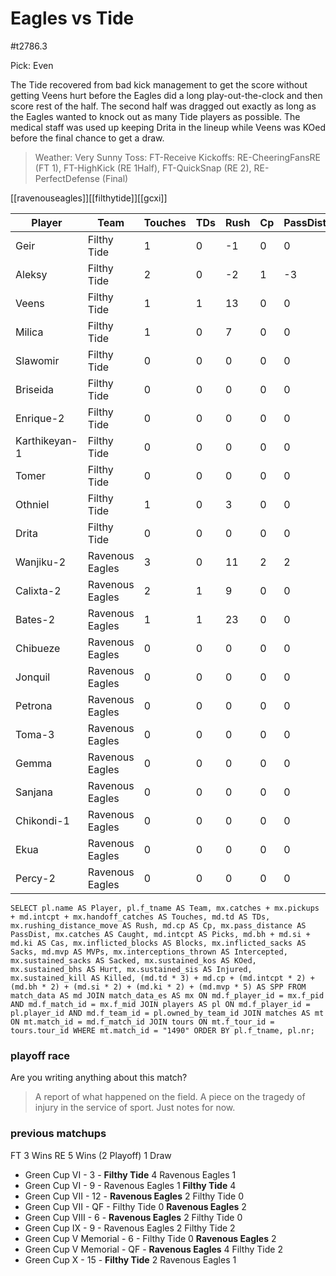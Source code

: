 # Eagles vs Tide

#t2786.3

Pick: Even

The Tide recovered from bad kick management to get the score without getting Veens hurt before the Eagles did a long play-out-the-clock and then score rest of the half. The second half was dragged out exactly as long as the Eagles wanted to knock out as many Tide players as possible. The medical staff was used up keeping Drita in the lineup while Veens was KOed before the final chance to get a draw.

> Weather: Very Sunny
> Toss: FT-Receive
> Kickoffs: RE-CheeringFansRE (FT 1), FT-HighKick (RE 1Half), FT-QuickSnap (RE 2), RE-PerfectDefense (Final)

[[ravenouseagles]][[filthytide]][[gcxi]]



| Player    | Team            | Touches | TDs  | Rush | Cp   | PassDist | Caught | Picks | Cas  | Blocks | Sacks | MVPs | Intercepted | Sacked | KOed | Hurt | Injured | Killed | SPP  |
|-----------|-----------------|---------|------|------|------|----------|--------|-------|------|--------|-------|------|-------------|--------|------|------|---------|--------|------|
| Geir          | Filthy Tide     |       1 |    0 |   -1 |    0 |        0 |      0 |     0 |    0 |      0 |     0 |    0 |           0 |      0 |    0 |    0 |       0 |      0 |    0 |
| Aleksy        | Filthy Tide     |       2 |    0 |   -2 |    1 |       -3 |      0 |     0 |    0 |      3 |     0 |    0 |           0 |      0 |    2 |    0 |       0 |      0 |    1 |
| Veens         | Filthy Tide     |       1 |    1 |   13 |    0 |        0 |      0 |     0 |    0 |      0 |     0 |    0 |           0 |      0 |    1 |    0 |       0 |      0 |    3 |
| Milica        | Filthy Tide     |       1 |    0 |    7 |    0 |        0 |      1 |     0 |    0 |      0 |     0 |    0 |           0 |      0 |    1 |    0 |       0 |      0 |    0 |
| Slawomir      | Filthy Tide     |       0 |    0 |    0 |    0 |        0 |      0 |     0 |    0 |      0 |     0 |    0 |           0 |      0 |    1 |    0 |       0 |      0 |    0 |
| Briseida      | Filthy Tide     |       0 |    0 |    0 |    0 |        0 |      0 |     0 |    0 |      3 |     0 |    0 |           0 |      0 |    0 |    0 |       1 |      0 |    0 |
| Enrique-2     | Filthy Tide     |       0 |    0 |    0 |    0 |        0 |      0 |     0 |    0 |      0 |     0 |    0 |           0 |      0 |    2 |    0 |       0 |      0 |    0 |
| Karthikeyan-1 | Filthy Tide     |       0 |    0 |    0 |    0 |        0 |      0 |     0 |    0 |      0 |     0 |    0 |           0 |      0 |    2 |    0 |       0 |      0 |    0 |
| Tomer         | Filthy Tide     |       0 |    0 |    0 |    0 |        0 |      0 |     0 |    0 |      4 |     0 |    1 |           0 |      0 |    1 |    0 |       0 |      0 |    5 |
| Othniel       | Filthy Tide     |       1 |    0 |    3 |    0 |        0 |      0 |     0 |    0 |      1 |     0 |    0 |           0 |      0 |    0 |    1 |       0 |      0 |    0 |
| Drita         | Filthy Tide     |       0 |    0 |    0 |    0 |        0 |      0 |     0 |    0 |      1 |     0 |    0 |           0 |      0 |    1 |    0 |       1 |      0 |    0 |
| Wanjiku-2     | Ravenous Eagles |       3 |    0 |   11 |    2 |        2 |      0 |     0 |    0 |      1 |     0 |    0 |           0 |      0 |    0 |    0 |       0 |      0 |    2 |
| Calixta-2     | Ravenous Eagles |       2 |    1 |    9 |    0 |        0 |      2 |     0 |    0 |      0 |     0 |    0 |           0 |      0 |    0 |    0 |       0 |      0 |    3 |
| Bates-2       | Ravenous Eagles |       1 |    1 |   23 |    0 |        0 |      0 |     0 |    0 |      0 |     0 |    0 |           0 |      0 |    0 |    0 |       0 |      0 |    3 |
| Chibueze      | Ravenous Eagles |       0 |    0 |    0 |    0 |        0 |      0 |     0 |    0 |      6 |     0 |    0 |           0 |      0 |    0 |    0 |       0 |      0 |    0 |
| Jonquil       | Ravenous Eagles |       0 |    0 |    0 |    0 |        0 |      0 |     0 |    0 |      3 |     0 |    0 |           0 |      0 |    0 |    0 |       0 |      0 |    0 |
| Petrona       | Ravenous Eagles |       0 |    0 |    0 |    0 |        0 |      0 |     0 |    0 |      2 |     0 |    1 |           0 |      0 |    0 |    0 |       0 |      0 |    5 |
| Toma-3        | Ravenous Eagles |       0 |    0 |    0 |    0 |        0 |      0 |     0 |    0 |      5 |     0 |    0 |           0 |      0 |    0 |    0 |       0 |      0 |    0 |
| Gemma         | Ravenous Eagles |       0 |    0 |    0 |    0 |        0 |      0 |     0 |    0 |      2 |     0 |    0 |           0 |      0 |    0 |    0 |       0 |      0 |    0 |
| Sanjana       | Ravenous Eagles |       0 |    0 |    0 |    0 |        0 |      0 |     0 |    0 |      4 |     0 |    0 |           0 |      0 |    0 |    0 |       0 |      0 |    0 |
| Chikondi-1    | Ravenous Eagles |       0 |    0 |    0 |    0 |        0 |      0 |     0 |    0 |      4 |     0 |    0 |           0 |      0 |    0 |    0 |       0 |      0 |    0 |
| Ekua          | Ravenous Eagles |       0 |    0 |    0 |    0 |        0 |      0 |     0 |    0 |      5 |     0 |    0 |           0 |      0 |    0 |    0 |       0 |      0 |    0 |
| Percy-2       | Ravenous Eagles |       0 |    0 |    0 |    0 |        0 |      0 |     0 |    1 |      9 |     0 |    0 |           0 |      0 |    0 |    0 |       0 |      0 |    2 |


```
SELECT pl.name AS Player, pl.f_tname AS Team, mx.catches + mx.pickups + md.intcpt + mx.handoff_catches AS Touches, md.td AS TDs, mx.rushing_distance_move AS Rush, md.cp AS Cp,	mx.pass_distance AS PassDist, mx.catches AS Caught, md.intcpt AS Picks, md.bh + md.si + md.ki AS Cas, mx.inflicted_blocks AS Blocks, mx.inflicted_sacks AS Sacks, md.mvp AS MVPs, mx.interceptions_thrown AS Intercepted, mx.sustained_sacks AS Sacked, mx.sustained_kos AS KOed, mx.sustained_bhs AS Hurt, mx.sustained_sis AS Injured, mx.sustained_kill AS Killed, (md.td * 3) + md.cp + (md.intcpt * 2) + (md.bh * 2) + (md.si * 2) + (md.ki * 2) + (md.mvp * 5) AS SPP FROM match_data AS md JOIN match_data_es AS mx ON md.f_player_id = mx.f_pid AND md.f_match_id = mx.f_mid JOIN players AS pl ON md.f_player_id = pl.player_id AND md.f_team_id = pl.owned_by_team_id JOIN matches AS mt ON mt.match_id = md.f_match_id JOIN tours ON mt.f_tour_id = tours.tour_id WHERE mt.match_id = "1490" ORDER BY pl.f_tname, pl.nr;
```

### playoff race



Are you writing anything about this match?

> A report of what happened on the field.
> A piece on the tragedy of injury in the service of sport.
> Just notes for now.

### previous matchups

FT 3 Wins
RE 5 Wins (2 Playoff)
1 Draw

* Green Cup VI - 3 - **Filthy Tide** 4 Ravenous Eagles 1
* Green Cup VI - 9 - Ravenous Eagles 1 **Filthy Tide** 4
* Green Cup VII - 12 - **Ravenous Eagles** 2 Filthy Tide 0
* Green Cup VII - QF - Filthy Tide 0 **Ravenous Eagles** 2
* Green Cup VIII - 6 - **Ravenous Eagles** 2 Filthy Tide 0
* Green Cup IX - 9 - Ravenous Eagles 2 Filthy Tide 2
* Green Cup V Memorial - 6 - Filthy Tide 0 **Ravenous Eagles** 2
* Green Cup V Memorial - QF - **Ravenous Eagles** 4 Filthy Tide 2
* Green Cup X - 15 - **Filthy Tide** 2 Ravenous Eagles 1



